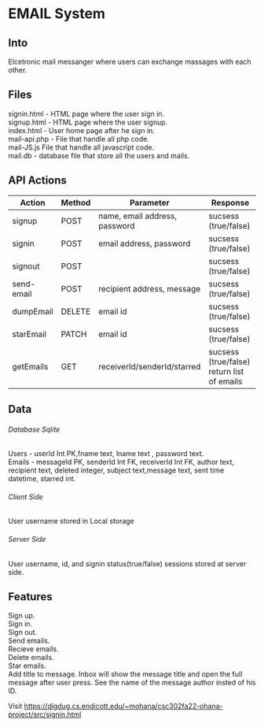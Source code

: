 # EMAIL System

## Into

Elcetronic mail messanger where users can exchange massages with each other.

## Files

signin.html - HTML page where the user sign in.   
signup.html - HTML page where the user signup.   
index.html - User home page after he sign in.   
mail-api.php - File that handle all php code.   
mail-JS.js File that handle all javascript code.   
mail.db - database file that store all the users and mails.      

## API Actions

| Action        | Method        | Parameter  |   Response          |
| ------------- | ------------- | ---------- |   -------------------- | 
| signup       |     POST          |name, email address, password |   sucsess (true/false) |
| signin       |        POST       |  email address, password |   sucsess (true/false) |
| signout      |        POST       |  |   sucsess (true/false) |
| send-email    | POST          | recipient address, message |   sucsess (true/false) |
| dumpEmail   | DELETE        | email id        |   sucsess (true/false)  |
| starEmail    | PATCH         |  email id         |   sucsess (true/false) |
| getEmails    | GET         |  receiverId/senderId/starred         |   sucsess (true/false) return list of emails|

## Data 

###### Database Sqlite
Users - userId Int PK,fname text, lname text , password text.  
Emails - messageId PK, senderId Int FK, receiverId Int FK, author text, recipient text, deleted integer, subject text,message text, sent time datetime, starred int.  


 ###### Client Side
User username stored in Local storage   

###### Server Side
User username, id, and signin status(true/false) sessions stored at server side.  

## Features

Sign up.   
Sign in.   
Sign out.        
Send emails.  
Recieve emails.  
Delete emails.  
Star emails.  
Add title to message.
Inbox will show the message title and open the full message after user press.
See the name of the message author insted of his ID. 


Visit https://digdug.cs.endicott.edu/~mohana/csc302fa22-ohana-project/src/signin.html

